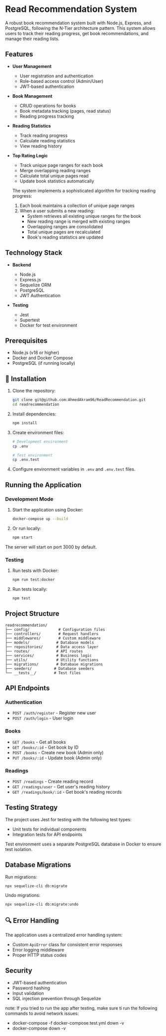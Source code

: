 # Read Recommendation System

A robust book recommendation system built with Node.js, Express, and PostgreSQL, following the N-Tier architecture pattern. This system allows users to track their reading progress, get book recommendations, and manage their reading lists.

## Features

- **User Management**
  - User registration and authentication
  - Role-based access control (Admin/User)
  - JWT-based authentication

- **Book Management**
  - CRUD operations for books
  - Book metadata tracking (pages, read status)
  - Reading progress tracking

- **Reading Statistics**
  - Track reading progress
  - Calculate reading statistics
  - View reading history

- **Top Rating Logic**
  - Track unique page ranges for each book
  - Merge overlapping reading ranges
  - Calculate total unique pages read
  - Update book statistics automatically

  The system implements a sophisticated algorithm for tracking reading progress:
  1. Each book maintains a collection of unique page ranges
  2. When a user submits a new reading:
     - System retrieves all existing unique ranges for the book
     - New reading range is merged with existing ranges
     - Overlapping ranges are consolidated
     - Total unique pages are recalculated
     - Book's reading statistics are updated

## Technology Stack

- **Backend**
  - Node.js
  - Express.js
  - Sequelize ORM
  - PostgreSQL
  - JWT Authentication

- **Testing**
  - Jest
  - Supertest
  - Docker for test environment

## Prerequisites

- Node.js (v18 or higher)
- Docker and Docker Compose
- PostgreSQL (if running locally)

## 🔧 Installation

1. Clone the repository:
   ```bash
   git clone git@github.com:AhmedAkram96/ReadRecommendation.git
   cd readrecommendation
   ```

2. Install dependencies:
   ```bash
   npm install
   ```

3. Create environment files:
   ```bash
   # Development environment
   cp .env
   
   # Test environment
   cp .env.test
   ```

4. Configure environment variables in `.env` and `.env.test` files.

## Running the Application

### Development Mode

1. Start the application using Docker:
   ```bash
   docker-compose up --build
   ```

2. Or run locally:
   ```bash
   npm start
   ```

The server will start on port 3000 by default.

### Testing

1. Run tests with Docker:
   ```bash
   npm run test:docker
   ```

2. Run tests locally:
   ```bash
   npm test
   ```

## Project Structure

```
readrecommendation/
├── config/             # Configuration files
├── controllers/        # Request handlers
├── middlewares/        # Custom middleware
├── models/            # Database models
├── repositories/      # Data access layer
├── routes/            # API routes
├── services/          # Business logic
├── utils/             # Utility functions
├── migrations/        # Database migrations
├── seeders/          # Database seeders
└── __tests__/        # Test files
```

## API Endpoints

### Authentication
- `POST /auth/register` - Register new user
- `POST /auth/login` - User login

### Books
- `GET /books` - Get all books
- `GET /books/:id` - Get book by ID
- `POST /books` - Create new book (Admin only)
- `PUT /books/:id` - Update book (Admin only)

### Readings
- `POST /readings` - Create reading record
- `GET /readings/user` - Get user's reading history
- `GET /readings/book/:id` - Get book's reading records

## Testing Strategy

The project uses Jest for testing with the following test types:
- Unit tests for individual components
- Integration tests for API endpoints

Test environment uses a separate PostgreSQL database in Docker to ensure test isolation.

## Database Migrations

Run migrations:
```bash
npx sequelize-cli db:migrate
```

Undo migrations:
```bash
npx sequelize-cli db:migrate:undo
```


## 🔍 Error Handling

The application uses a centralized error handling system:
- Custom `ApiError` class for consistent error responses
- Error logging middleware
- Proper HTTP status codes

## Security

- JWT-based authentication
- Password hashing
- Input validation
- SQL injection prevention through Sequelize

note: If you tried to run the app after testing, make sure ti run the following commands to avoid network issues:

- docker-compose -f docker-compose.test.yml down -v
- docker-compose down -v
